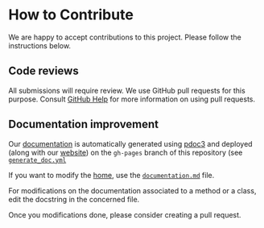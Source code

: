 # How to Contribute

We are happy to accept contributions to this project. Please follow the instructions below.

## Code reviews

All submissions will require review. We
use GitHub pull requests for this purpose. Consult
[GitHub Help](https://help.github.com/articles/about-pull-requests/) for more
information on using pull requests.

## Documentation improvement

Our [documentation](https://developmentalsystems.org/TeachMyAgent/doc/) is automatically generated using [pdoc3](https://pdoc3.github.io/pdoc/) and deployed (along with our [website](https://developmentalsystems.org/TeachMyAgent/)) on the `gh-pages` branch of this repository (see [`generate_doc.yml`](.github/workflows/generate_doc.yml)

If you want to modify the [home](https://developmentalsystems.org/TeachMyAgent/doc/index.html), use the [`documentation.md`](TeachMyAgent/doc/documentation.md) file.

For modifications on the documentation associated to a method or a class, edit the docstring in the concerned file.

Once you modifications done, please consider creating a pull request.
